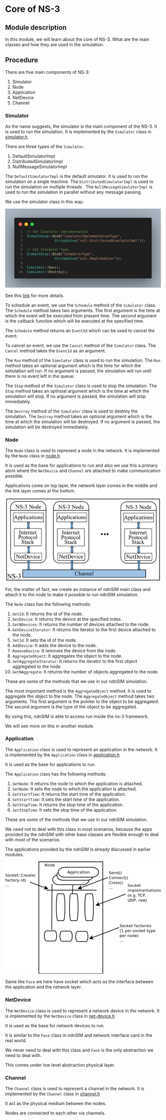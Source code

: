 # Core of NS-3

## Module description

In this module, we will learn about the core of NS-3. What are the main classes and how they are used in the simulation.

## Procedure

There are five main components of NS-3:

1. Simulator
2. Node
3. Application
4. NetDevice
5. Channel

### Simulator

As the  name suggests, the simulator is the main component of the NS-3. It is used to run the simulation. It is implemented by the `Simulator` class in [simulator.h](https://github.com/nsnam/ns-3-dev-git/blob/master/src/core/model/simulator.h).

There are three types of the `Simulator`.

1. DefaultSimulatorImpl
2. DistributedSimulatorImpl
3. NullMessageSimulatorImpl

The `DefaultSimulatorImpl` is the default simulator. It is used to run the simulation on a single machine. The `DistributedSimulatorImpl` is used to run the simulation on multiple threads . The `NullMessageSimulatorImpl` is used to run the simulation in parallel without any message passing.

We use the simulator class in this way:

![Alt text](./../core_ns3/pic1.png)

See this [link](https://www.nsnam.org/docs/manual/html/events.html) for more details.

To schedule an event, we use the `Schedule` method of the `Simulator` class. The `Schedule` method takes two arguments. The first argument is the time at which the event will be executed from present time. The second argument is the callback function which will be executed at the specified time.

The `Schedule` method returns an `EventId` which can be used to cancel the event.

To cancel an event, we use the `Cancel` method of the `Simulator` class. The `Cancel` method takes the `EventId` as an argument.

The `Run` method of the `Simulator` class is used to run the simulation. The `Run` method takes an optional argument which is the time for which the simulation will run. If no argument is passed, the simulation will run until there is no event left in the queue.

The `Stop` method of the `Simulator` class is used to stop the simulation. The `Stop` method takes an optional argument which is the time at which the simulation will stop. If no argument is passed, the simulation will stop immediately.

The `Destroy` method of the `Simulator` class is used to destroy the simulation. The `Destroy` method takes an optional argument which is the time at which the simulation will be destroyed. If no argument is passed, the simulation will be destroyed immediately.

### Node

The `Node` class is used to represent a node in the network. It is implemented by the `Node` class in [node.h](https://github.com/nsnam/ns-3-dev-git/blob/master/src/network/model/node.h)

It is used as the base for applications to run and also we use this a primary atom where the  `NetDevice` and `Channel` are attached to make communication possible.

Applications come on top layer, the network layer comes in the middle and the link layer comes at the bottom.

![Alt text](./../core_ns3/node-high-level.png)

For, the matter of fact, we create an instance of ndnSIM main class and attach it to the node to make it possible to run ndnSIM simulation.

The `Node` class has the following methods:

1. `GetId`: It returns the id of the node.
2. `GetDevice`: It returns the device at the specified index.
3. `GetNDevices`: It returns the number of devices attached to the node.
4. `GetDeviceIterator`: It returns the iterator to the first device attached to the node.
5. `SetId`: It sets the id of the node.
6. `AddDevice`: It adds the device to the node.
7. `RemoveDevice`: It removes the device from the node.
8. `AggregateObject`: It aggregates the object to the node.
9. `GetAggregateIterator`: It returns the iterator to the first object aggregated to the node.
10. `GetNAggregate`: It returns the number of objects aggregated to the node.

These are some of the methods that we use in our ndnSIM simulation.

The most important method is the `AggregateObject` method. It is used to aggregate the object to the node. The `AggregateObject` method takes two arguments. The first argument is the pointer to the object to be aggregated. The second argument is the type of the object to be aggregated.

By using this, ndnSIM is able to access run inside the ns-3 framework.

We will see more on this in another module.

### Application

The `Application` class is used to represent an application in the network. It is implemented by the `Application` class in [application.h](https://github.com/dtaht/ns-3-codel-dev/blob/1c5fda95a62807daf34ae8cc8ec04325b8d04fa4/src/network/model/application.h#L61)

It is used as the base for applications to run.

The `Application` class has the following methods:

1. `GetNode`: It returns the node to which the application is attached.
2. `SetNode`: It sets the node to which the application is attached.
3. `GetStartTime`: It returns the start time of the application.
4. `SetStartTime`: It sets the start time of the application.
5. `GetStopTime`: It returns the stop time of the application.
6. `SetStopTime`: It sets the stop time of the application.

These are some of the methods that we use in our ndnSIM simulation.

We need not to deal with this class in most scenarios, because the apps provided by the ndnSIM with other base classes are flexible enough to deal with most of the scenarios.

The applications provided by the ndnSIM is already discussed in earlier modules.

![Alt text](./../core_ns3/pic2.png)

Same like `Face` we here have socket which acts as the interface between the application and the network layer.

### NetDevice

The `NetDevice` class is used to represent a network device in the network. It is implemented by the `NetDevice` class in [net-device.h](https://github.com/dtaht/ns-3-codel-dev/blob/1c5fda95a62807daf34ae8cc8ec04325b8d04fa4/src/network/model/net-device.h#L75)

It is used as the base for network devices to run.

It is similar to the `Face` class in ndnSIM and network interface card in the real world.

We never need to deal with this class and `Face` is the only abstraction we need to deal with.

This comes under low level abstraction physical layer.

### Channel

The `Channel` class is used to represent a channel in the network. It is implemented by the `Channel` class in [channel.h](https://github.com/dtaht/ns-3-codel-dev/blob/1c5fda95a62807daf34ae8cc8ec04325b8d04fa4/src/network/model/channel.h#L43)

It act as the physical medium between the nodes.

Nodes are connected to each other via channels.
